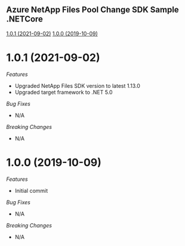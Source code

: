 ## Azure NetApp Files Pool Change SDK Sample .NETCore

[1.0.1 (2021-09-02)](#1.0.1 (2021-09-02))
[1.0.0 (2019-10-09)](#1.0.0 (2019-10-09))

# 1.0.1 (2021-09-02)

*Features*
* Upgraded NetApp Files SDK version to latest 1.13.0
* Upgraded target framework to .NET 5.0

*Bug Fixes*
* N/A

*Breaking Changes*
* N/A

# 1.0.0 (2019-10-09)

*Features*
* Initial commit

*Bug Fixes*
* N/A

*Breaking Changes*
* N/A
